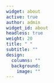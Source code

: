 ```yaml
---
widget: about
active: true
author: admin
widget_id: about
headless: true
weight: 20
title: " "
subtitle: ""
design:
  columns: ""
  background:
    image: ""
---
```

